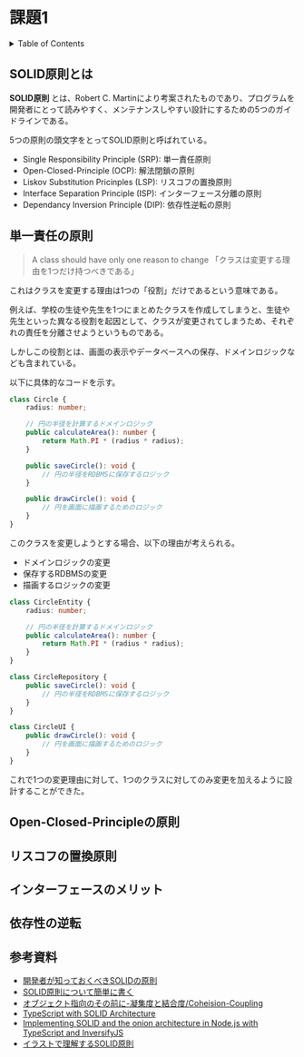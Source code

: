 # 課題1

<!-- START doctoc generated TOC please keep comment here to allow auto update -->
<!-- DON'T EDIT THIS SECTION, INSTEAD RE-RUN doctoc TO UPDATE -->
<details>
<summary>Table of Contents</summary>

- [SOLID原則とは](#solid%E5%8E%9F%E5%89%87%E3%81%A8%E3%81%AF)
- [単一責任の原則](#%E5%8D%98%E4%B8%80%E8%B2%AC%E4%BB%BB%E3%81%AE%E5%8E%9F%E5%89%87)
- [Open-Closed-Principleの原則](#open-closed-principle%E3%81%AE%E5%8E%9F%E5%89%87)
- [リスコフの置換原則](#%E3%83%AA%E3%82%B9%E3%82%B3%E3%83%95%E3%81%AE%E7%BD%AE%E6%8F%9B%E5%8E%9F%E5%89%87)
- [インターフェースのメリット](#%E3%82%A4%E3%83%B3%E3%82%BF%E3%83%BC%E3%83%95%E3%82%A7%E3%83%BC%E3%82%B9%E3%81%AE%E3%83%A1%E3%83%AA%E3%83%83%E3%83%88)
- [依存性の逆転](#%E4%BE%9D%E5%AD%98%E6%80%A7%E3%81%AE%E9%80%86%E8%BB%A2)
- [参考資料](#%E5%8F%82%E8%80%83%E8%B3%87%E6%96%99)

</details>
<!-- END doctoc generated TOC please keep comment here to allow auto update -->

## SOLID原則とは

**SOLID原則** とは、Robert C. Martinにより考案されたものであり、プログラムを開発者にとって読みやすく、メンテナンスしやすい設計にするための5つのガイドラインである。

5つの原則の頭文字をとってSOLID原則と呼ばれている。

- Single Responsibility Principle (SRP): 単一責任原則
- Open-Closed-Principle (OCP): 解法閉鎖の原則
- Liskov Substitution Pricinples (LSP): リスコフの置換原則
- Interface Separation Principle (ISP): インターフェース分離の原則
- Dependancy Inversion Principle (DIP): 依存性逆転の原則

## 単一責任の原則

> A class should have only one reason to change
> 「クラスは変更する理由を1つだけ持つべきである」

これはクラスを変更する理由は1つの「役割」だけであるという意味である。

例えば、学校の生徒や先生を1つにまとめたクラスを作成してしまうと、生徒や先生といった異なる役割を起因として、クラスが変更されてしまうため、それぞれの責任を分離させようというものである。

しかしこの役割とは、画面の表示やデータベースへの保存、ドメインロジックなども含まれている。

以下に具体的なコードを示す。

```typescript
class Circle {
    radius: number;

    // 円の半径を計算するドメインロジック
    public calculateArea(): number {
        return Math.PI * (radius * radius);
    }

    public saveCircle(): void {
        // 円の半径をRDBMSに保存するロジック
    }

    public drawCircle(): void {
        // 円を画面に描画するためのロジック
    }
}
```

このクラスを変更しようとする場合、以下の理由が考えられる。

- ドメインロジックの変更
- 保存するRDBMSの変更
- 描画するロジックの変更

```typescript
class CircleEntity {
    radius: number;

    // 円の半径を計算するドメインロジック
    public calculateArea(): number {
        return Math.PI * (radius * radius);
    }
}

class CircleRepository {
    public saveCircle(): void {
        // 円の半径をRDBMSに保存するロジック
    }
}

class CircleUI {
    public drawCircle(): void {
        // 円を画面に描画するためのロジック
    }
}
```

これで1つの変更理由に対して、1つのクラスに対してのみ変更を加えるように設計することができた。

## Open-Closed-Principleの原則

## リスコフの置換原則

## インターフェースのメリット

## 依存性の逆転

## 参考資料

- [開発者が知っておくべきSOLIDの原則](https://postd.cc/solid-principles-every-developer-should-know/)
- [SOLID原則について簡単に書く](https://qiita.com/yui_mop/items/93fef037a787318e7067)
- [オブジェクト指向のその前に-凝集度と結合度/Coheision-Coupling](https://speakerdeck.com/sonatard/coheision-coupling)
- [TypeScript with SOLID Architecture](https://learn.uno/learning/typescript-solid/)
- [Implementing SOLID and the onion architecture in Node.js with TypeScript and InversifyJS](https://dev.to/remojansen/implementing-the-onion-architecture-in-nodejs-with-typescript-and-inversifyjs-10ad)
- [イラストで理解するSOLID原則](https://qiita.com/baby-degu/items/d058a62f145235a0f007)
